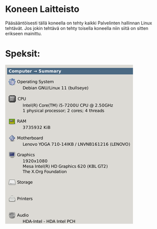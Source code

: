 # Koneen Laitteisto

Pääsääntöisesti tällä koneella on tehty kaikki Palvelinten hallinnan Linux tehtävät. Jos jokin tehtävä on tehty toisella koneella niin siitä on sitten erikseen mainittu.

# Speksit:

![hard](hard.png)
